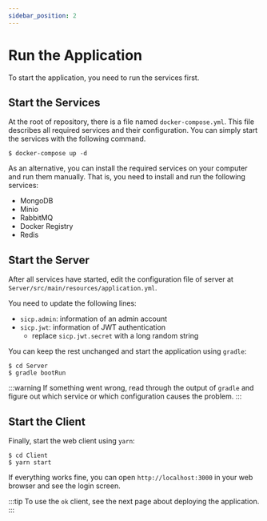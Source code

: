 ```yaml
---
sidebar_position: 2
---
```


# Run the Application

To start the application, you need to run the services first.

## Start the Services

At the root of repository, there is a file named `docker-compose.yml`.
This file describes all required services and their configuration.
You can simply start the services with the following command.

```shell
$ docker-compose up -d
```

As an alternative, you can install the required services on your computer and run them manually.
That is, you need to install and run the following services:

- MongoDB
- Minio
- RabbitMQ
- Docker Registry
- Redis

## Start the Server

After all services have started, edit the configuration file of server at `Server/src/main/resources/application.yml`.

You need to update the following lines:

- `sicp.admin`: information of an admin account
- `sicp.jwt`: information of JWT authentication
  - replace `sicp.jwt.secret` with a long random string

You can keep the rest unchanged and start the application using `gradle`:

```shell
$ cd Server
$ gradle bootRun
```
:::warning
If something went wrong, read through the output of `gradle` and figure out which service or which configuration causes the problem.
:::

## Start the Client

Finally, start the web client using `yarn`:

```shell
$ cd Client
$ yarn start
```

If everything works fine, you can open `http://localhost:3000` in your web browser and see the login screen.

:::tip
To use the `ok` client, see the next page about deploying the application.
:::
